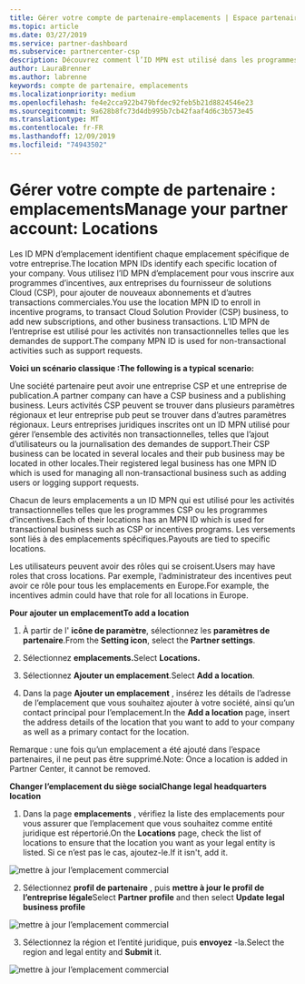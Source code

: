 ```yaml
---
title: Gérer votre compte de partenaire-emplacements | Espace partenaires
ms.topic: article
ms.date: 03/27/2019
ms.service: partner-dashboard
ms.subservice: partnercenter-csp
description: Découvrez comment l’ID MPN est utilisé dans les programmes d’incentives, les fournisseurs CSP, les abonnements et autres transactions.
author: LauraBrenner
ms.author: labrenne
keywords: compte de partenaire, emplacements
ms.localizationpriority: medium
ms.openlocfilehash: fe4e2cca922b479bfdec92feb5b21d8824546e23
ms.sourcegitcommit: 9a628b8fc73d4db995b7cb42faaf4d6c3b573e45
ms.translationtype: MT
ms.contentlocale: fr-FR
ms.lasthandoff: 12/09/2019
ms.locfileid: "74943502"
---
```

# <a name="manage-your-partner-account-locations"></a><span data-ttu-id="25198-104">Gérer votre compte de partenaire : emplacements</span><span class="sxs-lookup"><span data-stu-id="25198-104">Manage your partner account: Locations</span></span>

<span data-ttu-id="25198-105">Les ID MPN d’emplacement identifient chaque emplacement spécifique de votre entreprise.</span><span class="sxs-lookup"><span data-stu-id="25198-105">The location MPN IDs identify each specific location of your company.</span></span> <span data-ttu-id="25198-106">Vous utilisez l’ID MPN d’emplacement pour vous inscrire aux programmes d’incentives, aux entreprises du fournisseur de solutions Cloud (CSP), pour ajouter de nouveaux abonnements et d’autres transactions commerciales.</span><span class="sxs-lookup"><span data-stu-id="25198-106">You use the location MPN ID to enroll in incentive programs, to transact Cloud Solution Provider (CSP) business, to add new subscriptions, and other business transactions.</span></span> <span data-ttu-id="25198-107">L’ID MPN de l’entreprise est utilisé pour les activités non transactionnelles telles que les demandes de support.</span><span class="sxs-lookup"><span data-stu-id="25198-107">The company MPN ID is used for non-transactional activities such as support requests.</span></span>

<span data-ttu-id="25198-108">**Voici un scénario classique :**</span><span class="sxs-lookup"><span data-stu-id="25198-108">**The following is a typical scenario:**</span></span> 

<span data-ttu-id="25198-109">Une société partenaire peut avoir une entreprise CSP et une entreprise de publication.</span><span class="sxs-lookup"><span data-stu-id="25198-109">A partner company can have a CSP business and a publishing business.</span></span> <span data-ttu-id="25198-110">Leurs activités CSP peuvent se trouver dans plusieurs paramètres régionaux et leur entreprise pub peut se trouver dans d’autres paramètres régionaux. Leurs entreprises juridiques inscrites ont un ID MPN utilisé pour gérer l’ensemble des activités non transactionnelles, telles que l’ajout d’utilisateurs ou la journalisation des demandes de support.</span><span class="sxs-lookup"><span data-stu-id="25198-110">Their CSP business can be located in several locales and their pub business may be located in other locales.Their registered legal business has one MPN ID which is used for managing all non-transactional business such as adding users or logging support requests.</span></span> 

<span data-ttu-id="25198-111">Chacun de leurs emplacements a un ID MPN qui est utilisé pour les activités transactionnelles telles que les programmes CSP ou les programmes d’incentives.</span><span class="sxs-lookup"><span data-stu-id="25198-111">Each of their locations has an MPN ID which is used for transactional business such as CSP or incentives programs.</span></span> <span data-ttu-id="25198-112">Les versements sont liés à des emplacements spécifiques.</span><span class="sxs-lookup"><span data-stu-id="25198-112">Payouts are tied to specific locations.</span></span>

<span data-ttu-id="25198-113">Les utilisateurs peuvent avoir des rôles qui se croisent.</span><span class="sxs-lookup"><span data-stu-id="25198-113">Users may have roles that cross locations.</span></span> <span data-ttu-id="25198-114">Par exemple, l’administrateur des incentives peut avoir ce rôle pour tous les emplacements en Europe.</span><span class="sxs-lookup"><span data-stu-id="25198-114">For example, the incentives admin could have that role for all locations in Europe.</span></span>

<span data-ttu-id="25198-115">**Pour ajouter un emplacement**</span><span class="sxs-lookup"><span data-stu-id="25198-115">**To add a location**</span></span>

1. <span data-ttu-id="25198-116">À partir de l' **icône de paramètre**, sélectionnez les **paramètres de partenaire**.</span><span class="sxs-lookup"><span data-stu-id="25198-116">From the **Setting icon**, select the **Partner settings**.</span></span> 

2. <span data-ttu-id="25198-117">Sélectionnez **emplacements.**</span><span class="sxs-lookup"><span data-stu-id="25198-117">Select **Locations.**</span></span>

3. <span data-ttu-id="25198-118">Sélectionnez **Ajouter un emplacement**.</span><span class="sxs-lookup"><span data-stu-id="25198-118">Select **Add a location**.</span></span>  

4. <span data-ttu-id="25198-119">Dans la page **Ajouter un emplacement** , insérez les détails de l’adresse de l’emplacement que vous souhaitez ajouter à votre société, ainsi qu’un contact principal pour l’emplacement.</span><span class="sxs-lookup"><span data-stu-id="25198-119">In the **Add a location** page, insert the address details of the location that you want to add to your company as well as a primary contact for the location.</span></span>

<span data-ttu-id="25198-120">Remarque : une fois qu’un emplacement a été ajouté dans l’espace partenaires, il ne peut pas être supprimé.</span><span class="sxs-lookup"><span data-stu-id="25198-120">Note: Once a location is added in Partner Center, it cannot be removed.</span></span>

<span data-ttu-id="25198-121">**Changer l’emplacement du siège social**</span><span class="sxs-lookup"><span data-stu-id="25198-121">**Change legal headquarters location**</span></span>

1. <span data-ttu-id="25198-122">Dans la page **emplacements** , vérifiez la liste des emplacements pour vous assurer que l’emplacement que vous souhaitez comme entité juridique est répertorié.</span><span class="sxs-lookup"><span data-stu-id="25198-122">On the **Locations** page, check the list of locations to ensure that the location you want as your legal entity is listed.</span></span> <span data-ttu-id="25198-123">Si ce n’est pas le cas, ajoutez-le.</span><span class="sxs-lookup"><span data-stu-id="25198-123">If it isn't, add it.</span></span>

![mettre à jour l’emplacement commercial](images/updatepartnerprofile2.png)

2. <span data-ttu-id="25198-125">Sélectionnez **profil de partenaire** , puis **mettre à jour le profil de l’entreprise légale**</span><span class="sxs-lookup"><span data-stu-id="25198-125">Select **Partner profile** and then select **Update legal business profile**</span></span>

![mettre à jour l’emplacement commercial](images/updatepartnerprofile1.png)

3. <span data-ttu-id="25198-127">Sélectionnez la région et l’entité juridique, puis **envoyez** -la.</span><span class="sxs-lookup"><span data-stu-id="25198-127">Select the region and legal entity and **Submit** it.</span></span>

![mettre à jour l’emplacement commercial](images/updatepartnerprofile3.png)

